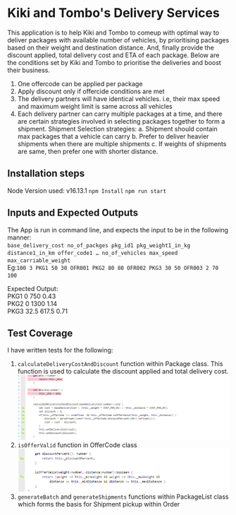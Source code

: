 
  # Kiki and Tombo's Delivery Services 
  This application is to help Kiki and Tombo to 
  comeup with optimal way to deliver packages with available number of vehicles, 
  by prioritising packages based on their weight and destination distance.
  And, finally provide the discount applied, total delivery cost and ETA of each package.
  Below are the conditions set by Kiki and Tombo to prioritise the deliveries and boost their business.
  1. One offercode can be applied per package
  2. Apply discount only if offercide conditions are met
  3. The delivery partners will have identical vehicles. i.e, their max speed and maximum weight limit is same across all vehicles
  4. Each delivery partner can carry multiple packages at a time, and there are certain strategies involved in selecting packages together to form a shipment.
     Shipment Selection strategies:
     a. Shipment should contain max packages that a vehicle can carry
     b. Prefer to deliver heavier shipments when there are multiple shipments
     c. If weights of shipments are same, then prefer one with shorter distance.
    
  ## Installation steps
  Node Version used: v16.13.1
  `npm Install`
  `npm run start`

  
  ## Inputs and Expected Outputs
  The App is run in command line, and expects the input to be in the following manner:   
    ```base_delivery_cost no_of_packges
    pkg_id1 pkg_weight1_in_kg distance1_in_km offer_code1
    …
    no_of_vehicles max_speed max_carriable_weight```             
    Eg:```100 3 PKG1 50 30 OFR001 PKG2 80 80 OFR002 PKG3 30 50 OFR003 2 70 100```

  Expected Output:        
    PKG1 0 750 0.43 <br> 
    PKG2 0 1300 1.14<br>
    PKG3 32.5 617.5 0.71<br>

      
  ## Test Coverage
  I have written tests for the following:                  
   1. `calculateDeliveryCostAndDiscount` function within Package class. This function is used to calculate the discount applied and total delivery cost.
    ![Getting Started](./PackageTest.png)
  2. `isOfferValid` function in OfferCode class
    ![Getting Started](./OfferCodeTest.png)
  3. `generateBatch` and  `generateShipments` functions within PackageList class which forms the basis for Shipment pickup within Order